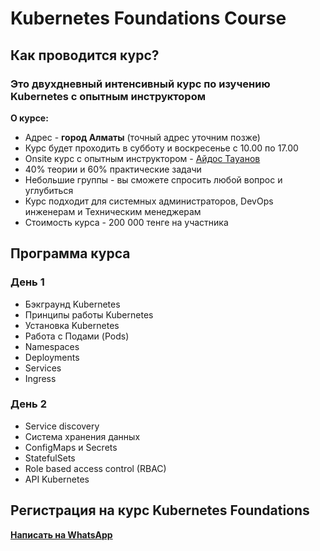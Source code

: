 # Kubernetes Foundations Course

## Как проводится курс?

### Это двухдневный интенсивный курс по изучению Kubernetes c опытным инструктором

**О курсе:**
- Адрес - **город Алматы** (точный адрес уточним позже)
- Курс будет проходить в субботу и воскресенье с 10.00 по 17.00
- Onsite курс с опытным инструктором - [Айдос Тауанов](https://www.linkedin.com/in/altynbai/)
- 40% теории и 60% практические задачи
- Небольшие группы - вы сможете спросить любой вопрос и углубиться
- Курс подходит для системных администраторов, DevOps инженерам и Техническим менеджерам
- Стоимость курса - 200 000 тенге на участника

## Программа курса

### День 1
- Бэкграунд Kubernetes
- Принципы работы Kubernetes
- Установка Kubernetes
- Работа с Подами (Pods)
- Namespaces
- Deployments
- Services
- Ingress

### День 2
- Service discovery
- Система хранения данных
- ConfigMaps и Secrets
- StatefulSets
- Role based access control (RBAC)
- API Kubernetes

## Регистрация на курс Kubernetes Foundations
**[Написать на WhatsApp](https://wa.me/77019660401?text=Добрый%20день!%20Я%20хотел%20зарегистрироваться%20на%20курс%20Kubernetes)**